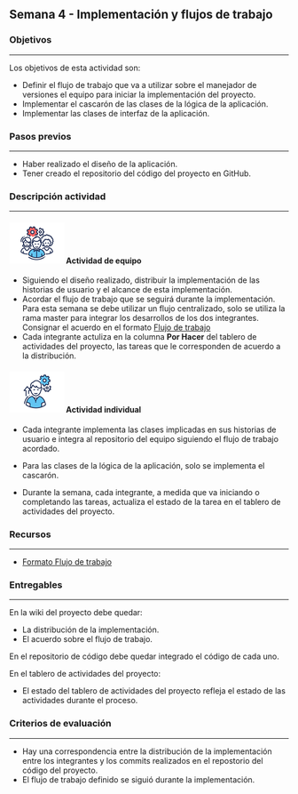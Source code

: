 ## Semana 4 - Implementación y flujos de trabajo

### Objetivos
---
Los objetivos de esta actividad son:
* Definir el flujo de trabajo que va a utilizar sobre el manejador de versiones el equipo para iniciar la implementación del proyecto.
* Implementar el cascarón de las clases de la lógica de la aplicación.
* Implementar las clases de interfaz de la aplicación.

### Pasos previos

---
* Haber realizado el diseño de la aplicación. 
* Tener creado el repositorio del código del proyecto en GitHub.
  

### Descripción actividad
---
#### ![](./../../assets/images/grupo.png) Actividad de equipo

* Siguiendo el diseño realizado, distribuir la implementación de las historias de usuario y el alcance de esta implementación. 
* Acordar el flujo de trabajo que se seguirá durante la implementación. Para esta semana se debe utilizar un flujo centralizado, solo se utiliza la rama master para integrar los desarrollos de los dos integrantes. Consignar el acuerdo en el formato [Flujo de trabajo](./MT1PEA-FM-FlujoDeTrabajo.md) 
* Cada integrante actuliza en la columna **Por Hacer** del tablero de actividades del proyecto, las tareas que le corresponden de acuerdo a la distribución.

#### ![](./../../assets/images/individuo.png) Actividad individual

* Cada integrante implementa las clases implicadas en sus historias de usuario e integra al repositorio del equipo siguiendo el flujo de trabajo acordado. 
* Para las clases de la lógica de la aplicación, solo se implementa el cascarón.

* Durante la semana, cada integrante, a medida que va iniciando o completando las tareas, actualiza el
  estado de la tarea en el tablero de actividades del proyecto.

### Recursos

---
* [Formato Flujo de trabajo](./MT1PEA-FM-FlujoDeTrabajo.md) 

### Entregables
---
En la wiki del proyecto debe quedar:

* La distribución de la implementación.
* El acuerdo sobre el flujo de trabajo.

En el repositorio de código debe quedar integrado el código de cada uno.

En el tablero de actividades del proyecto:
* El estado del tablero de actividades del proyecto refleja el estado de las actividades durante el proceso.

### Criterios de evaluación

---

* Hay una correspondencia entre la distribución de la implementación entre los integrantes y los commits realizados en el repostorio del código del proyecto.
* El flujo de trabajo definido se siguió durante la implementación.
  
